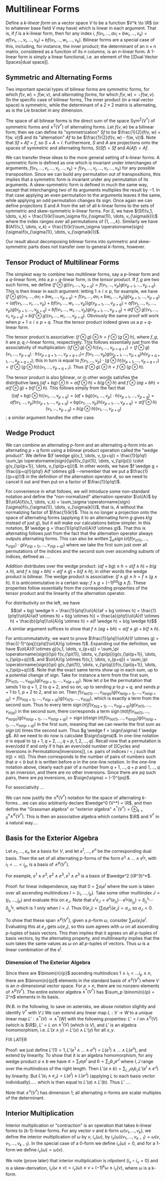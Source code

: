# Multilinear Forms
Define a *k-linear form* on a vector space $V$ to be a function $V^k \to \R$ (or to whatever base field $V$ may have) which is linear in each argument. That is, if $f$ is a k-linear form, then for any index $i$, $f(v_1, \dots, av_i + bw_i, \dots, v_k) = af(v_1, \dots, v_i, \dots, v_k) + bf(v_1, \dots, w_i, \dots, v_k)$. Bilinear forms are a special case of this, including, for instance, the inner product; the determinant of an $n \times n$ matrix, considered as a function of its $n$ columns, is an $n$-linear form. A 1-linear form is simply a linear functional, i.e. an element of the [[Dual Vector Spaces|dual space]].
## Symmetric and Alternating Forms
Two important special types of bilinear forms are *symmetric* forms, for which $f(v, w) = f(w, v)$, and *alternating forms*, for which $f(v, w) = -f(w, v)$. (In the specific case of bilinear forms, The inner product (in a real vector space) is symmetric, while the determinant of a $2 \times 2$ matrix is alternating, as is the Lie bracket in any dimension.

The space of all bilinear forms is the direct sum of the space $\operatorname{Sym}^2(V^*)$ of symmetric forms and $\wedge^2(V^*)$ of alternating forms. Let $f(v, w)$ be a bilinear form; then we can define its "symmetrization" $Sf$ to be $\frac{1}{2}(f(v, w) + f(w, v))$ and its "alternation" $Af$ to be $\frac{1}{2}(f(v, w) - f(w, v))$. Note that $Sf + Af = f$, so $S + A = I$. Furthermore, $S$ and $A$ are projections onto the spaces of symmetric and alternating forms, $S(Sf) = Sf$ and $A(Af) = Af$. 

We can transfer these ideas to the more general setting of k-linear forms. A symmetric form is defined as one which is invariant under interchanges of arguments, $f(v_1, \dots, v_i, \dots, v_j, \dots, v_k) = f(v_1, \dots, v_j, \dots, v_i, \dots, v_k)$ for any possible transposition. Since we can build any permutation out of transpositions, this implies that a symmetric form is invariant under any permutation of its arguments. A skew-symmetric form is defined in much the same way, except that interchanging two of its arguments multiplies the result by $-1$. In that case applying an even permutation to the arguments leaves it the same, while applying an odd permutation changes its sign. Once again we can define projections $S$ and $A$ from the set of all k-linear forms to the sets of symmetric and skew-symmetric k-linear forms. For $S$, we have $(Sf)(v_1, \dots, v_k) = \frac{1}{k!}\sum_\sigma f(v_{\sigma(1)}, \dots, v_{\sigma(k)})$ where the index ranges over all permutations of $\{1, \dots, k\}$. Similarly we have $(Af)(v_1, \dots, v_k) = \frac{1}{k!}\sum_\sigma \operatorname{sign}(\sigma)f(v_{\sigma(1)}, \dots, v_{\sigma(k)})$. 

Our result about decomposing bilinear forms into symmetric and skew-symmetric parts does not transfer over to general $k$-forms, however.
## Tensor Product of Multilinear Forms
The simplest way to combine two multilinear forms, say a $p$-linear form and a $q$-linear form, into a $p+q$-linear form, is the *tensor product*. If $f, g$ are two such forms, we define $(f \otimes g)(v_1, \dots, v_{p+q}) = f(v_1, \dots, v_p)g(v_{p+1}, \dots, v_{p+q})$. This is then linear in each argument: letting $1 \leq i \leq p$, for example, we have $(f \otimes g)(v_1, \dots, av_i + bw_i, \dots, v_{p+q}) = f(v_1, \dots, av_i + bw_i , \dots, v_p)g(v_{p+1}, \dots, v_{p+q})$ = $(af(v_1, \dots, v_i, \dots, v_p) + bf(v_1, \dots, w_i, \dots, v_p))g(v_{p+1}, \dots, v_{p+q})$ = $af(v_1, \dots, v_i, \dots, v_p)g(v_{p+1}, \dots, v_{p+q}) + bf(v_1, \dots, w_i, \dots, v_p)g(v_{p+1}, \dots, v_{p+q})$ = $a(f \otimes g)(v_1, \dots, v_i, v_{p+q}) + b(f \otimes g)(v_1, \dots, w_i, \dots, v_{p+q})$. Obviously the same proof will work when $p+1 \leq i \leq p+q$. Thus the tensor product indeed gives us a $p+q$-linear form.  

The tensor product is associative: $(f \otimes g) \otimes h = f \otimes (g \otimes h)$, where $f, g, h$ are $p, q, r$-linear forms, respectively. This follows essentially just from the associativity of multiplication: $((f \otimes g) \otimes h)(v_1, \dots, v_{p+q+r}) = (f \otimes g)(v_1, \dots, v_{p+q}) \cdot h(v_{p+q+1}, \dots, v_{p+q+r})=$ $f(v_1, \dots, v_p)g(v_{p+1}, \dots, v_{p+q})h(v_{p+q+1},\dots, v_{p+q+r})$; this in turn is equal to $f(v_1, \dots, v_p) \cdot (g \otimes h)(v_{p+1}, \dots, v_{p+q+r}) = (f \otimes (g \otimes h))(v_1, \dots, v_{p+q+r})$. Thus $(f \otimes g) \otimes h = f \otimes (g \otimes h)$.   

The tensor product is also bilinear, or in other words satisfies the distributive laws $(af + bg) \otimes h = a(f \otimes h) + b(g \otimes h)$ and $f \otimes (ag + bh) = a(f \otimes g) + b(f \otimes h)$. This follows simply from the fact that $$((af + bg) \otimes h)(v_1, \dots, v_{p+q}) = (af + bg)(v_1, \dots, v_p) \cdot h(v_{p+1}, \dots, v_{p+q}) = af(v_1, \dots, v_p)h(v_{p+1}, \dots, v_{p+q}) + bg(v_1, \dots, v_p)h(v_{p+1}, \dots, v_{p+q}) = a(f \otimes h)(v_1, \dots, v_{p+q}) + b(g \otimes h)(v_1, \dots, v_{p+q})$$; a similar argument handles the other case. 
## Wedge Product
We can combine an alternating $p$-form and an alternating $q$-form into an alternating $p+q$ form using a bilinear product operation called the "wedge product". We define $(f \wedge g)(v_1, \dots, v_{p+q}) = \frac{1}{p!q!} \sum_\pi \operatorname{sign}(\pi)f(v_{\pi(1)}, \dots, v_{\pi(p)}) \cdot g(v_{\pi(p+1)}, \dots, v_{\pi(p+q)})$. In other words, we have $f \wedge g = \frac{(p+q)!}{p!q!} A(f \otimes g)$ --remember that we put a $\frac{1}{(p+q)!}$ in the definition of the alternation operator $A$, so we need to cancel it out and then put on a factor of $\frac{1}{p!q!}$. 

For convenience in what follows, we will introduce some non-standard notation and define the "non-normalized" alternation operator $\ol{A}$ by $(\ol{A}f)(v_1, \dots, v_k) = \sum_\sigma \operatorname{sign}(\sigma)f(v_{\sigma(1)}, \dots, v_{\sigma(k)})$, that is, $A$ without the normalizing factor of $\frac{1}{k!}$. This is no longer a projection onto the space of alternating forms (applying it to an alternating form $g$ gives $k!g$ instead of just $g$), but it will make our calculations below simpler. In this notation, $f \wedge g = \frac{1}{p!q!}\ol{A}(f \otimes g)$. That this is alternating follows just from the fact that the alternation operator always outputs alternating forms. This can also be written $\sum_\sigma \operatorname{sign}(\sigma)f(v_{\sigma(1)}, \dots, v_{\sigma(p)}) \cdot g(v_{\sigma(p+1)}, \dots, v_{\sigma(p+q)})$ where we take the first sum just over all permutations of the indices and the second sum over *ascending subsets* of indices, defined as ....

Addition distributes over the wedge product: $(af + bg) \wedge h = a(f \wedge h) + b(g \wedge h)$, and $f \wedge (ag + bh) = a(f \wedge g) + b(f \wedge h)$; in other words the wedge product is bilinear. The wedge product is associative: $(f \wedge g) \wedge h = f \wedge (g \wedge h)$. It is anticommutative in a certain way: $f \wedge g = (-1)^{pq}(g \wedge f)$. These properties follow essentially from the corresponding properties of the tensor product and the linearity of the alternation operator. 

For distributivity on the left, we have $$(af + bg) \wedge h = \frac{1}{p!q!}\ol{A}(af + bg \otimes h) = \frac{1}{p!q!}\ol{A}(a(f \otimes h) + b(g \otimes h)) = \frac{a}{p!q!}\ol{A}(f \otimes h) + \frac{b}{p!q!}\ol{A}(g \otimes h) = a(f \wedge h) + b(g \wedge h)$$. A similar argument suffices to show that $f \wedge (ag + bh) = a(f \wedge g) + b(f \wedge h)$. 

For anticommutativity, we want to prove $\frac{1}{p!q!}\ol{A}(f \otimes g) = \frac{(-1)^{pq}}{p!q!}\ol{A}(g \otimes f)$. Expanding out the definition, we have $\ol{A}(f \otimes g)(v_1, \dots, v_{p+q}) = \sum_\pi \operatorname{sign}(\pi) f(v_{\pi(1)}, \dots, v_{\pi(p)})g(v_{\pi(p+1)}, \dots, v_{\pi(p+q)})$, and $\ol{A}(g \otimes f)(v_1, \dots, v_{p+q}) = \sum_\pi \operatorname{sign}(\pi)  g(v_{\pi(1)}, \dots, v_{\pi(q)})f(v_{\pi(q+1)}, \dots, v_{\pi(p+q)})$. Note that the exact same terms show up in each sum, up to a potential change of sign. Take for instance a term from the first sum, $f(v_{\pi(1)}, \dots, v_{\pi(p)})g(v_{\pi(p+1)}, \dots, v_{\pi(p+q)})$. Now let $\sigma$ be the permutation that sends $1$ to $q+1$, $2$ to $q+2$, and so on, up to sending $p$ to $p+q$; and sends $p+1$ to $1$, $p+2$ to $2$, and so on. Then $f(v_{\pi\sigma(1)}, \dots, v_{\pi\sigma(p)})g(v_{\pi\sigma(p+1)}, \dots, v_{\pi\sigma(p+q)}) = f(v_{\pi(q+1)}, \dots, v_{\pi(p+q)})g(v_{\pi(1)}, \dots, v_{\pi(q)})$, which is exactly a term from the second sum. Thus to every term $\operatorname{sign}(\pi)f(v_{\pi(q+1)}, \dots, v_{\pi(p+q)})g(v_{\pi(1)}, \dots, v_{\pi(q)})$ in the second sum, there corresponds a term $\operatorname{sign}(\pi \sigma)f(v_{\pi\sigma(1)}, \dots, v_{\pi\sigma(p)})g(v_{\pi\sigma(p+1)}, \dots, v_{\pi\sigma(p+q)}) = \operatorname{sign}(\sigma)\operatorname{sign}(\pi)f(v_{\pi\sigma(1)}, \dots, v_{\pi\sigma(p)})g(v_{\pi\sigma(p+1)}, \dots, v_{\pi\sigma(p+q)})$ in the first sum, meaning that we can rewrite the first sum as $\operatorname{sign}(\sigma)$ times the second sum. Thus $g \wedge f = \sign(\sigma) f \wedge g$. All we need to do now is calculate $\sign(\sigma)$. In one-line notation $\sigma$ is equal to $(q+1, q+2, \dots, q + p, 1, 2, \dots, q)$. Recall now that a permutation is even/odd if and only if it has an even/odd number of [[Cycles and Inversions in Permutations|inversions]], i.e. pairs of indices $i < j$ such that $\pi(j) < \pi(i)$. This then corresponds to the number of pairs of numbers such that $a < b$ but $b$ is written before $a$ in the one-line notation. In the one-line notation above, clearly each pair of a number from $q+1, \dots, q+p$ and $1, \dots, q$ is an inversion, and there are no other inversions. Since there are $pq$ such pairs, there are $pq$ inversions, so $\sign(\sigma) = (-1)^{pq}$. 

For associativity ... 

We can now justify the $\wedge^k (V^*)$ notation for the space of alternating $k$-forms....we can also arbitrarily declare $\wedge^0 (V^*) = \R$, and then define the "Grassman algebra" or "exterior algebra" $\wedge^* (V^*) = \oplus_{k=0}^n \wedge^K (V^*)$. This is then an associative algebra which contains $\R$ and $V^*$ in a natural way....

## Basis for the Exterior Algebra
Let $e_1, \dots, e_n$ be a basis for $V$, and let $e^1, \dots, e^n$ be the corresponding dual basis. Then the set of all alternating $p$-forms of the form $e^{i_1} \wedge \dots \wedge e^{i_p}$, with $i_1 < \dots < i_p$, is a basis of $\wedge^p (V^*)$. 

For example, $e^1 \wedge e^2, e^2 \wedge e^3, e^1 \wedge e^3$ is a basis of $\wedge^2 (\R^3)^*$. 

Proof: for linear independence, say that $0 = \sum a_I e^I$ where the sum is taken over all  ascending multiindices $I = (i_1, \dots, i_p)$. Take some other multiindex $J = (j_1, \dots, j_p)$ and evaluate this on $e_J$. Note that $e^Ie_J = e^{i_1}(e_{j_1}) \cdots e^{i_p}(e_{j_p}) = \delta^{i_1}_{j_1} \cdots \delta^{i_p}_{j_p}$, which is $1$ only when $I = J$. Thus $0(e_J) = (\sum a_I e^I)(e_J) = a_J$, so $a_J = 0$. 

To show that these span $\wedge^p (V^*)$, given a $p$-form $\omega$, consider $\sum_I \omega(e_I)e^I$. Evaluating this at $e_J$ gets $\omega(e_J)$, so this sum agrees with $\omega$ on all ascending $p$-tuples of basis vectors. This then implies that it agrees on all $p$-tuples of basis vectors, by the alternating property, and multilinearity implies that the sum takes the same values as $\omega$ on all $p$-tuples of vectors. Thus $\omega$ is a linear combination of the $e^I$. 
### Dimension of The Exterior Algebra
Since there are $\binom{n}{p}$ ascending multiindices $1 \leq i_1 < \dots i_p \leq n$, there are $\binom{n}{p}$ elements in the standard basis of $\wedge^p (V^*)$ where $V$ is an $n$-dimensional vector space. For $p > n$, there are no nonzero elements of $\wedge^p (V^*)$.  The entire exterior algebra $\wedge^* (V^*)$ has $\sum_p \binom{n}{p} = 2^n$ elements in its basis. 

(N.B. in the following, to save on asterisks, we abuse notation slightly and identify $V^*$ with $V$.) We can extend any linear map $L: V \to W$ to a unique linear map $L': \wedge^*(V) \to \wedge^*(W)$ with the following properties: $L' = I$ on $\wedge^0(V)$ (which is $\R$), $L' = L$ on $\wedge^1(V)$ (which is $V$), and $L'$ is an algebra homomorphism, i.e. $L'(x \wedge y) = L'(x) \wedge L'(y)$ for all $x, y$.

FIX LATER 

Proof: we just define $L'(1) = 1, L'(e^1 \wedge \dots \wedge e^n) = L(e^1) \wedge \dots \wedge L(e^n)$, and extend by linearity. To show that it is an algebra homomorphism, for any wedge product $a \wedge b$ we have $a = \sum_I a_Ie^I$ and $b = \sum_J b_Je^J$ where $I, J$ range over the multiindices of the right length. Then $L'(a \wedge b) = \sum_{I, J} a_Ib_J L'(e^I \wedge e^J)$ by linearity. But $L'(e_I \wedge e_J) = L(e^I) \wedge L(e^J)$ (applying $L$ to each basis vector individually)..... which is then equal to $L'(a) \wedge L'(b)$. Thus $L'$ ....

Note that $\wedge^n(V^*)$ has dimension $1$; all alternating $n$-forms are scalar multiples of the determinant. 

## Interior Multiplication
Interior multiplication or "contraction" is an operation that takes k-linear forms to (k-1)-linear forms. For any vector $v$ and $k$-form $\omega(v_1, \dots, v_k)$, we define the interior multiplication of $\omega$ by $v$, $i_v(\omega)$, by $i_v(\omega)(v_1, \dots, v_{k-1}) = \omega(v, v_1, \dots, v_{k-1})$. In the special case of a $0$-form we define $i_v(\omega) = 0$, and for a $1$-form we define $i_v(\omega) = \omega(v)$.

We note (prove later) that interior multiplication is nilpotent ($i_v \circ i_v = 0$) and is a skew-derivation, $i_v(\omega \wedge \nu) = i_v(\omega) \wedge \nu + (-1)^k \omega \wedge i_v(\nu)$, where $\omega$ is a k-form. 

